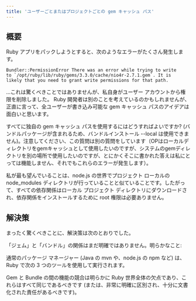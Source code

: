 ```yaml
---
title: 'ユーザーごとまたはプロジェクトごとの gem キャッシュ パス'
---
```


## 概要
Ruby アプリをパックしようとすると、次のようなエラーがたくさん発生します。

```
Bundler::PermissionError There was an error while trying to write
to `/opt/ruby/lib/ruby/gems/3.3.0/cache/nio4r-2.7.1.gem`. It is
likely that you need to grant write permissions for that path.

```
...これは驚くべきことではありませんが、私自身がユーザー アカウントから権限を削除しました。 Ruby 開発者は別のことを考えているのかもしれませんが、正直に言って、全ユーザーが書き込み可能な gem キャッシュ パスのアイデアは面白いと思います。

すべてに独自の gem キャッシュ パスを使用するにはどうすればよいですか? (バンドルパッケージが含まれるため、バンドルインストール --local は使用できません)。注意してください、この質問は別の質問をしています（OPはローカルディレクトリをgemキャッシュとして使用したいのですが、システムのgemディレクトリを別の場所で使用したいのですが、とにかくそこに書かれた答えは私にとっては機能しません、それでもこれらのエラーが発生します）。

私が最も望んでいることは、node.js の世界でプロジェクト ローカルの node_modules ディレクトリが行っていることと似ていることです。したがって、すべての依存関係はローカル プロジェクト ディレクトリにダウンロードされ、依存関係をインストールするために root 権限は必要ありません。

## 解決策
まったく驚くべきことに、解決策は次のとおりでした。

「ジェム」と「バンドル」の関係はまだ明確ではありません。明らかなこと:

通常のパッケージ マネージャー (Java の mvn や、node.js の npm など) は、Ruby で次の 3 つのツールを使用して実行されます。

Gem と Bundle の間の機能の競合は明らかに Ruby 世界全体の欠点であり、これらはすべて同じであるべきです (または、非常に明確に区別され、十分に文書化された責任があるべきです)。

